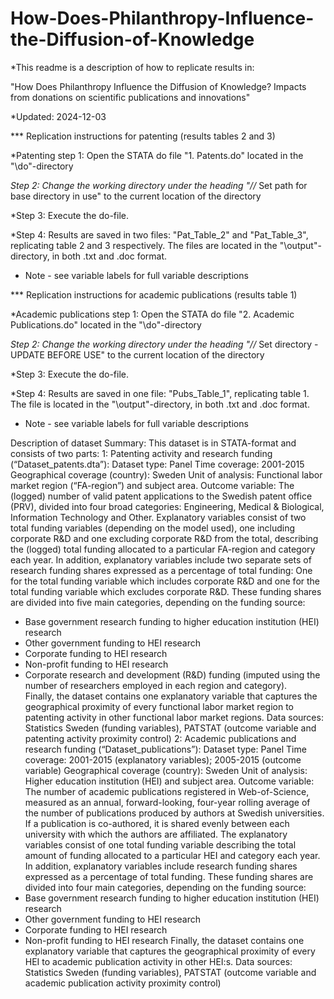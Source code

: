# How-Does-Philanthropy-Influence-the-Diffusion-of-Knowledge
*This readme is a description of how to replicate results in:

 "How Does Philanthropy Influence the Diffusion of Knowledge?
Impacts from donations on scientific publications and innovations"

*Updated:	2024-12-03

*** Replication instructions for patenting (results tables 2 and 3)

*Patenting step 1: Open the STATA do file "1. Patents.do" located in the "\do"-directory

*Step 2: Change the working directory under the heading "//* Set path for base directory in use" to the current location of the directory
  
*Step 3: Execute the do-file.

*Step 4: Results are saved in two files: "Pat_Table_2" and "Pat_Table_3", replicating table 2 and 3 respectively. The files are located in the "\output"-directory, in both .txt and .doc format.

* Note - see variable labels for full variable descriptions

*** Replication instructions for academic publications (results table 1)

*Academic publications step 1: Open the STATA do file "2. Academic Publications.do" located in the "\do"-directory

*Step 2: Change the working directory under the heading "//* Set directory - UPDATE BEFORE USE" to the current location of the directory

*Step 3: Execute the do-file.

*Step 4: Results are saved in one file: "Pubs_Table_1",  replicating table 1. The file is located in the "\output"-directory, in both .txt and .doc format.

* Note - see variable labels for full variable descriptions

Description of dataset
Summary: This dataset is in STATA-format and consists of two parts: 
1: Patenting activity and research funding (“Dataset_patents.dta”):
Dataset type: Panel 
Time coverage: 2001-2015
Geographical coverage (country): Sweden
Unit of analysis: Functional labor market region (“FA-region”) and subject area. 
Outcome variable: The (logged) number of valid patent applications to the Swedish patent office (PRV), divided into four broad categories: Engineering, Medical & Biological, Information Technology and Other. 
Explanatory variables consist of two total funding variables (depending on the model used), one including corporate R&D and one excluding corporate R&D from the total, describing the (logged) total funding allocated to a particular FA-region and category each year. 
In addition, explanatory variables include two separate sets of research funding shares expressed as a percentage of total funding: One for the total funding variable which includes corporate R&D and one for the total funding variable which excludes corporate R&D. 
These funding shares are divided into five main categories, depending on the funding source: 
-	Base government research funding to higher education institution (HEI) research
-	Other government funding to HEI research
-	Corporate funding to HEI research
-	Non-profit funding to HEI research
-	Corporate research and development (R&D) funding (imputed using the number of researchers employed in each region and category).  
Finally, the dataset contains one explanatory variable that captures the geographical proximity of every functional labor market region to patenting activity in other functional labor market regions. 
Data sources: Statistics Sweden (funding variables), PATSTAT (outcome variable and patenting activity proximity control)
2: Academic publications and research funding (“Dataset_publications”):
Dataset type: Panel 
Time coverage: 2001-2015 (explanatory variables); 2005-2015 (outcome variable)
Geographical coverage (country): Sweden
Unit of analysis: Higher education institution (HEI) and subject area. 
Outcome variable: The number of academic publications registered in Web-of-Science, measured as an annual, forward-looking, four-year rolling average of the number of publications produced by authors at Swedish universities. If a publication is co-authored, it is shared evenly between each university with which the authors are affiliated.
The explanatory variables consist of one total funding variable describing the total amount of funding allocated to a particular HEI and category each year.
In addition, explanatory variables include research funding shares expressed as a percentage of total funding. 
These funding shares are divided into four main categories, depending on the funding source: 
-	Base government research funding to higher education institution (HEI) research
-	Other government funding to HEI research
-	Corporate funding to HEI research
-	Non-profit funding to HEI research
Finally, the dataset contains one explanatory variable that captures the geographical proximity of every HEI to academic publication activity in other HEI:s. 
Data sources: Statistics Sweden (funding variables), PATSTAT (outcome variable and academic publication activity proximity control)


